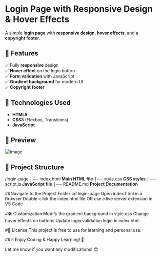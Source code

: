 # Login Page with Responsive Design & Hover Effects  

A simple **login page** with **responsive design**, **hover effects**, and a **copyright footer**.  


## 🚀 Features  
✅ Fully **responsive** design  
✅ **Hover effect** on the login button  
✅ **Form validation** with JavaScript  
✅ **Gradient background** for modern UI  
✅ **Copyright footer**  


## 📌 Technologies Used  
- **HTML5**  
- **CSS3** (Flexbox, Transitions)  
- **JavaScript**  


## 🎨 Preview  
![image](https://github.com/user-attachments/assets/095727c3-68f4-40a1-9f18-fd4295bca004)



## 📂 Project Structure  
/login-page
│── index.html  **Main HTML file**
│── style.css  **CSS styles**
│── script.js  **JavaScript file**
│── README.md  **Project Documentation**

##Navigate to the Project Folder
cd login-page
Open index.html in a Browser
Double-click the index.html file
OR use a live server extension in VS Code

#🛠 Customization
Modify the gradient background in style.css
Change hover effects on buttons
Update login validation logic in index.html

#📜 License
This project is free to use for learning and personal use.

##🔥 Enjoy Coding & Happy Learning! 🚀

Let me know if you want any modifications! 😊

  





